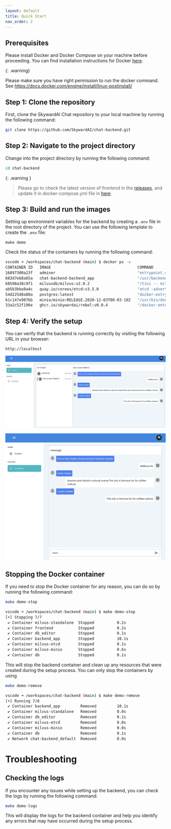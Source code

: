 ```yaml
---
layout: default
title: Quick Start
nav_order: 2
---
```




## Prerequisites

Please install Docker and Docker Compose on your machine before proceeding. You can find installation instructions for Docker [here](https://docs.docker.com/get-docker/).

{: .warning}

Please make sure you have right permission to run the docker command. See https://docs.docker.com/engine/install/linux-postinstall/


## Step 1: Clone the repository

First, clone the SkywardAI Chat repository to your local machine by running the following command:

```bash
git clone https://github.com/SkywardAI/chat-backend.git
```

## Step 2: Navigate to the project directory

Change into the project directory by running the following command:

```bash
cd chat-backend
```

{: .warning }

> Please go to check the latest version of frontend in the [releases](https://github.com/SkywardAI/chat-frontend/pkgs/container/rebel), and update it in docker-compose.yml file in [here](https://github.com/SkywardAI/chat-backend/blob/f73fff482b64cc45bde89fb5e7b4a8e5d1789481/docker-compose.yaml#L138).

## Step 3: Build and run the images

Setting up environment variables for the backend by creating a `.env` file in the root directory of the project. You can use the following template to create the `.env` file:

```
make demo
```


Check the status of the containers by running the following command:


```bash
vscode ➜ /workspaces/chat-backend (main) $ docker ps -a
CONTAINER ID   IMAGE                                      COMMAND                  CREATED              STATUS                        PORTS                      NAMES
16897300a23f   adminer                                    "entrypoint.sh php -…"   About a minute ago   Up About a minute             0.0.0.0:8081->8080/tcp     db_editor
683d7eb8a65a   chat-backend-backend_app                   "/usr/backend/entryp…"   About a minute ago   Up About a minute             0.0.0.0:8001->8000/tcp     backend_app
68598a38c9f1   milvusdb/milvus:v2.0.2                     "/tini -- milvus run…"   About a minute ago   Up About a minute             0.0.0.0:19530->19530/tcp   milvus-standalone
ab5b3bba9a4c   quay.io/coreos/etcd:v3.5.0                 "etcd -advertise-cli…"   About a minute ago   Up About a minute             2379-2380/tcp              milvus-etcd
54d225d8a80a   postgres:latest                            "docker-entrypoint.s…"   About a minute ago   Up About a minute             0.0.0.0:5433->5432/tcp     db
61c147e907bb   minio/minio:RELEASE.2020-12-03T00-03-10Z   "/usr/bin/docker-ent…"   About a minute ago   Up About a minute (healthy)   9000/tcp                   milvus-minio
33a2c52f196e   ghcr.io/skywardai/rebel:v0.0.4             "/docker-entrypoint.…"   About a minute ago   Up About a minute             0.0.0.0:80->80/tcp         frontend
```

## Step 4: Verify the setup

You can verify that the backend is running correctly by visiting the following URL in your browser:

```
http://localhost
```

![](../assets/images/ticket_list.png)

![](../assets/images/tickets.png)


## Stopping the Docker container

If you need to stop the Docker container for any reason, you can do so by running the following command:

```bash
make demo-stop
```

```bash
vscode ➜ /workspaces/chat-backend (main) $ make demo-stop
[+] Stopping 7/7
 ✔ Container milvus-standalone  Stopped          0.2s 
 ✔ Container frontend           Stopped          0.2s 
 ✔ Container db_editor          Stopped          0.1s 
 ✔ Container backend_app        Stopped          10.1s 
 ✔ Container milvus-etcd        Stopped          0.1s 
 ✔ Container milvus-minio       Stopped          0.6s 
 ✔ Container db                 Stopped          0.1s
```


This will stop the backend container and clean up any resources that were created during the setup process. You can only stop the containers by using

```bash
make demo-remove
```


```bash
vscode ➜ /workspaces/chat-backend (main) $ make demo-remove
[+] Running 7/6
 ✔ Container backend_app         Removed         10.1s 
 ✔ Container milvus-standalone   Removed         0.0s 
 ✔ Container db_editor           Removed         0.1s 
 ✔ Container milvus-etcd         Removed         0.0s 
 ✔ Container milvus-minio        Removed         0.0s 
 ✔ Container db                  Removed         0.1s 
 ✔ Network chat-backend_default  Removed         0.0s
```


# Troubleshooting

## Checking the logs

If you encounter any issues while setting up the backend, you can check the logs by running the following command:

```bash
make demo-logs
```

This will display the logs for the backend container and help you identify any errors that may have occurred during the setup process.